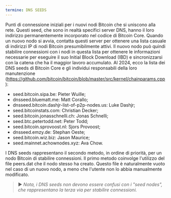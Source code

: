 ```yaml
---
termine: DNS SEEDS
---
```


Punti di connessione iniziali per i nuovi nodi Bitcoin che si uniscono alla rete. Questi seed, che sono in realtà specifici server DNS, hanno il loro indirizzo permanentemente incorporato nel codice di Bitcoin Core. Quando un nuovo nodo si avvia, contatta questi server per ottenere una lista casuale di indirizzi IP di nodi Bitcoin presumibilmente attivi. Il nuovo nodo può quindi stabilire connessioni con i nodi in questa lista per ottenere le informazioni necessarie per eseguire il suo Initial Block Download (IBD) e sincronizzarsi con la catena che ha il maggior lavoro accumulato. Al 2024, ecco la lista dei DNS seeds di Bitcoin Core e gli individui responsabili della loro manutenzione (https://github.com/bitcoin/bitcoin/blob/master/src/kernel/chainparams.cpp):
* seed.bitcoin.sipa.be: Pieter Wuille;
* dnsseed.bluematt.me: Matt Corallo;
* dnsseed.bitcoin.dashjr-list-of-p2p-nodes.us: Luke Dashjr;
* seed.bitcoinstats.com: Christian Decker;
* seed.bitcoin.jonasschnelli.ch: Jonas Schnelli;
* seed.btc.petertodd.net: Peter Todd;
* seed.bitcoin.sprovoost.nl: Sjors Provoost;
* dnsseed.emzy.de: Stephan Oeste;
* seed.bitcoin.wiz.biz: Jason Maurice;
* seed.mainnet.achownodes.xyz: Ava Chow.

I DNS seeds rappresentano il secondo metodo, in ordine di priorità, per un nodo Bitcoin di stabilire connessioni. Il primo metodo coinvolge l'utilizzo del file peers.dat che il nodo stesso ha creato. Questo file è naturalmente vuoto nel caso di un nuovo nodo, a meno che l'utente non lo abbia manualmente modificato.

> ► *Nota, i DNS seeds non devono essere confusi con i "seed nodes", che rappresentano la terza via per stabilire connessioni.*